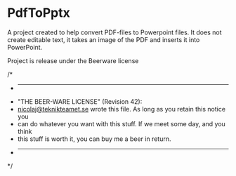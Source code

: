 # PdfToPptx

A project created to help convert PDF-files to Powerpoint files. It does not create editable text, it takes an image of the PDF and inserts it into PowerPoint.

Project is release under the Beerware license

/*
 * ----------------------------------------------------------------------------
 * "THE BEER-WARE LICENSE" (Revision 42):
 * <nicolaj@teknikteamet.se> wrote this file.  As long as you retain this notice you
 * can do whatever you want with this stuff. If we meet some day, and you think
 * this stuff is worth it, you can buy me a beer in return.
 * ----------------------------------------------------------------------------
 */
